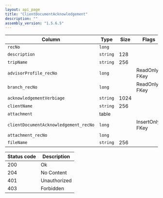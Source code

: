 ```yaml
---
layout: api_page
title: "ClientDocumentAcknowledgement"
description: ""
assembly_version: "1.5.6.5"
---
```




| Column | Type | Size | Flags | Table | Description |
| ------ | ---- | ---- | ----- | ----- | ----------- |
| `recNo` | `long` |  |  | `clientDocumentAcknowledgement` | 
| `description` | `string` | 128 |  | `clientDocumentAcknowledgement` | 
| `tripName` | `string` | 256 |  | `clientDocumentAcknowledgement` | 
| `advisorProfile_recNo` | `long` |  | ReadOnly, FKey | `clientDocumentAcknowledgement` | 
| `branch_recNo` | `long` |  | ReadOnly, FKey | `clientDocumentAcknowledgement` | 
| `acknowledgementVerbiage` | `string` | 1024 |  | `clientDocumentAcknowledgement` | 
| `clientName` | `string` | 256 |  | `clientDocumentAcknowledgement` | 
| `attachment ` | table |  |  | `clientDocumentAcknowledgement` | 
| `clientDocumentAcknowledgement_recNo` | `long` |  | InsertOnly, FKey | `attachment` | 
| `attachment_recNo` | `long` |  |  | `attachment` | 
| `fileName` | `string` | 256 |  | `attachment` | 

| Status code | Description |
| ----------- | ----------- |
| 200 | Ok |
| 204 | No Content |
| 401 | Unauthorized |
| 403 | Forbidden |


